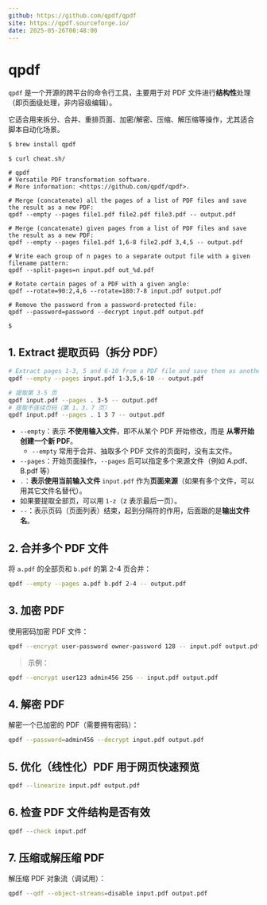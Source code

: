 ```yaml
---
github: https://github.com/qpdf/qpdf
site: https://qpdf.sourceforge.io/
date: 2025-05-26T08:48:00
---
```


# qpdf

`qpdf` 是一个开源的跨平台的命令行工具，主要用于对 PDF 文件进行**结构性**处理（即页面级处理，非内容级编辑）。

它适合用来拆分、合并、重排页面、加密/解密、压缩、解压缩等操作，尤其适合脚本自动化场景。

```sh
$ brew install qpdf
```

```shell
$ curl cheat.sh/

# qpdf
# Versatile PDF transformation software.
# More information: <https://github.com/qpdf/qpdf>.

# Merge (concatenate) all the pages of a list of PDF files and save the result as a new PDF:
qpdf --empty --pages file1.pdf file2.pdf file3.pdf -- output.pdf

# Merge (concatenate) given pages from a list of PDF files and save the result as a new PDF:
qpdf --empty --pages file1.pdf 1,6-8 file2.pdf 3,4,5 -- output.pdf

# Write each group of n pages to a separate output file with a given filename pattern:
qpdf --split-pages=n input.pdf out_%d.pdf

# Rotate certain pages of a PDF with a given angle:
qpdf --rotate=90:2,4,6 --rotate=180:7-8 input.pdf output.pdf

# Remove the password from a password-protected file:
qpdf --password=password --decrypt input.pdf output.pdf

$
```

## 1.  Extract 提取页码（拆分 PDF）

```bash
# Extract pages 1-3, 5 and 6-10 from a PDF file and save them as another one:
qpdf --empty --pages input.pdf 1-3,5,6-10 -- output.pdf

# 提取第 3-5 页
qpdf input.pdf --pages . 3-5 -- output.pdf
# 提取不连续页码（第 1、3、7 页）
qpdf input.pdf --pages . 1 3 7 -- output.pdf
```

- `--empty`：表示 **不使用输入文件**，即不从某个 PDF 开始修改，而是 **从零开始创建一个新 PDF**。
	- `--empty` 常用于合并、抽取多个 PDF 文件的页面时，没有主文件。
- `--pages`：开始页面操作，`--pages` 后可以指定多个来源文件（例如 A.pdf、B.pdf 等）
- `.`：**表示使用当前输入文件** `input.pdf` 作为**页面来源**（如果有多个文件，可以用其它文件名替代）。
- 如果要提取全部页，可以用 `1-z`（z 表示最后一页）。
- `--`：表示页码（页面列表）结束，起到分隔符的作用，后面跟的是**输出文件名**。

## 2. 合并多个 PDF 文件

将 `a.pdf` 的全部页和 `b.pdf` 的第 2-4 页合并：

```bash
qpdf --empty --pages a.pdf b.pdf 2-4 -- output.pdf
```

## 3. 加密 PDF

使用密码加密 PDF 文件：

```bash
qpdf --encrypt user-password owner-password 128 -- input.pdf output.pdf
```

> 示例：

```bash
qpdf --encrypt user123 admin456 256 -- input.pdf output.pdf
```
## 4. 解密 PDF

解密一个已加密的 PDF（需要拥有密码）：

```bash
qpdf --password=admin456 --decrypt input.pdf output.pdf
```

## 5. 优化（线性化）PDF 用于网页快速预览

```bash
qpdf --linearize input.pdf output.pdf
```

## 6. 检查 PDF 文件结构是否有效

```bash
qpdf --check input.pdf
```

## 7. 压缩或解压缩 PDF

解压缩 PDF 对象流（调试用）：

```bash
qpdf --qdf --object-streams=disable input.pdf output.pdf
```
